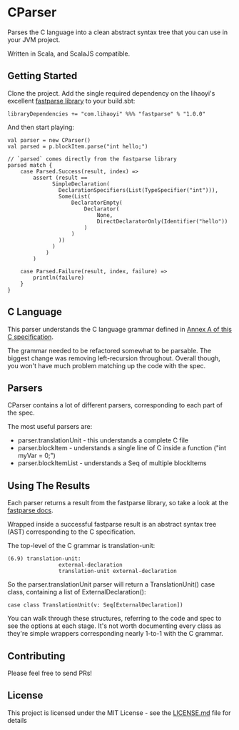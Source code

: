 # CParser

Parses the C language into a clean abstract syntax tree that you can use in your JVM project. 

Written in Scala, and ScalaJS compatible.

## Getting Started

Clone the project.  Add the single required dependency on the lihaoyi's excellent [fastparse library](https://github.com/lihaoyi/fastparse) to your build.sbt:

```
libraryDependencies += "com.lihaoyi" %%% "fastparse" % "1.0.0"
```

And then start playing:

```
val parser = new CParser()
val parsed = p.blockItem.parse("int hello;")

// `parsed` comes directly from the fastparse library
parsed match {
    case Parsed.Success(result, index) =>
        assert (result ==
              SimpleDeclaration(
                DeclarationSpecifiers(List(TypeSpecifier("int"))),
                Some(List(
                    DeclaratorEmpty(
                        Declarator(
                            None,
                            DirectDeclaratorOnly(Identifier("hello"))
                        )
                    )
                ))
              )
            )
        )

    case Parsed.Failure(result, index, failure) =>
        println(failure)
    }
}
```

## C Language
This parser understands the C language grammar defined in [Annex A of this C specification](https://port70.net/~nsz/c/c11/n1570.html#A).

The grammar needed to be refactored somewhat to be parsable.  The biggest change was removing left-recursion throughout.  Overall though, you won't have much problem matching up the code with the spec.

## Parsers
CParser contains a lot of different parsers, corresponding to each part of the spec. 

The most useful parsers are:

* parser.translationUnit - this understands a complete C file
* parser.blockItem - understands a single line of C inside a function ("int myVar = 0;")
* parser.blockItemList - understands a Seq of multiple blockItems

## Using The Results
Each parser returns a result from the fastparse library, so take a look at the [fastparse docs](http://www.lihaoyi.com/fastparse/).

Wrapped inside a successful fastparse result is an abstract syntax tree (AST) corresponding to the C specification.  

The top-level of the C grammar is translation-unit:

```
(6.9) translation-unit:
                external-declaration
                translation-unit external-declaration
```   

So the parser.translationUnit parser will return a TranslationUnit() case class, containing a list of ExternalDeclaration():

```
case class TranslationUnit(v: Seq[ExternalDeclaration])
```

You can walk through these structures, referring to the code and spec to see the options at each stage.  It's not worth documenting every class as they're simple wrappers corresponding nearly 1-to-1 with the C grammar.  

## Contributing

Please feel free to send PRs!

## License

This project is licensed under the MIT License - see the [LICENSE.md](LICENSE.md) file for details
